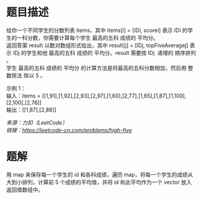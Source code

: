 # 题目描述
给你一个不同学生的分数列表 items，其中 items[i] = [IDi, scorei] 表示 IDi 的学生的一科分数，你需要计算每个学生 最高的五科 成绩的 平均分。  
返回答案 result 以数对数组形式给出，其中 result[j] = [IDj, topFiveAveragej] 表示 IDj 的学生和他 最高的五科 成绩的 平均分。result 需要按 IDj  递增的 顺序排列 。  
学生 最高的五科 成绩的 平均分 的计算方法是将最高的五科分数相加，然后用 整数除法 除以 5 。  

示例 1：  
输入：items = [[1,91],[1,92],[2,93],[2,97],[1,60],[2,77],[1,65],[1,87],[1,100],[2,100],[2,76]]  
输出：[[1,87],[2,88]]  

*来源：力扣（LeetCode）*  
*链接：https://leetcode-cn.com/problems/high-five*  

# 题解
用 map 来保存每一个学生的 id 和各科成绩，遍历 map，将每一个学生的成绩从大到小排列，计算前 5 个成绩的平均值，并将 id 和此平均作为一个 vector 放入返回值数组中。
